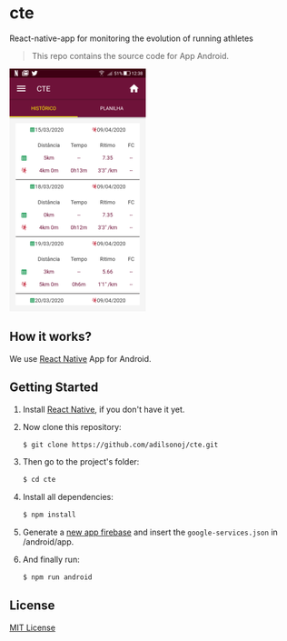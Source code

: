 # cte
React-native-app for monitoring the evolution of running athletes

> This repo contains the source code for App Android.

![Screenshot](./Screenshot.png)

## How it works?

We use [React Native](https://reactnative.dev) App for Android.

## Getting Started

1. Install [React Native](https://reactnative.dev/docs/libraries#installing-a-library), if you don't have it yet.

2. Now clone this repository:

    ```sh
    $ git clone https://github.com/adilsonoj/cte.git
    ```

3. Then go to the project's folder:

    ```sh
    $ cd cte
    ```

4. Install all dependencies:

    ```sh
    $ npm install
    ```

5. Generate a [new app firebase](https://console.firebase.google.com/) and insert the ```google-services.json``` in /android/app.

6. And finally run:

    ```sh
    $ npm run android
    ```

## License

[MIT License](./LICENSE)

